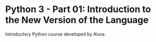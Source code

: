 # Python 3 - Part 01: Introduction to the New Version of the Language

Introductory Python course developed by Alura.
